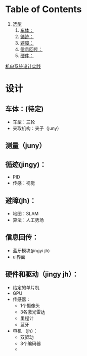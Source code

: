
# Table of Contents

1.  [选型](#org84336b8)
    1.  [车体：](#orgad3df49)
    2.  [循迹：](#org96ccd5c)
    3.  [避障：](#org2c3c491)
    4.  [信息回传：](#orgf15e68a)
    5.  [硬件：](#orgb132868)

[机电系统设计实践](机电系统设计实践-20240701080755.md)


<a id="org84336b8"></a>

# 设计


<a id="orgad3df49"></a>

## 车体：(待定)

-   车型：三轮
-   夹取机构：夹子（juny）


<a id="org96ccd5c"></a>
## 测量（juny）

## 循迹(jingy)：

-   PID
-   传感：视觉


<a id="org2c3c491"></a>

## 避障(jh)：

-   地图：SLAM
-   算法：人工势场


<a id="orgf15e68a"></a>

## 信息回传：

-   蓝牙模块(jingyi jh)
-   ui界面


<a id="orgb132868"></a>

## 硬件和驱动（jingy jh）：

-   给定的单片机
-   GPU
-   传感器：
    -   1个摄像头
    -   3各激光雷达
    -   里程计
    -   蓝牙
- 电机 （jh）：
    -   双驱动
    -   3个编码器
    -         

